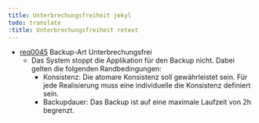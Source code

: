 ```yaml
---
title: Unterbrechungsfreiheit jekyl  
todo: translate
:title: Unterbrechungsfreiheit retext
---
```


* [req0045](https://github.com/DomainDrivenArchitecture/ddaRequirement/blob/master/de/requirements/req0045.md) Backup-Art Unterbrechungsfrei
  * Das System stoppt die Applikation für den Backup nicht. Dabei gelten die folgenden Randbedingungen:
    * Konsistenz: Die atomare Konsistenz soll gewährleistet sein. Für jede Realisierung muss eine individuelle die Konsistenz definiert sein.
    * Backupdauer: Das Backup ist auf eine maximale Laufzeit von 2h begrenzt.